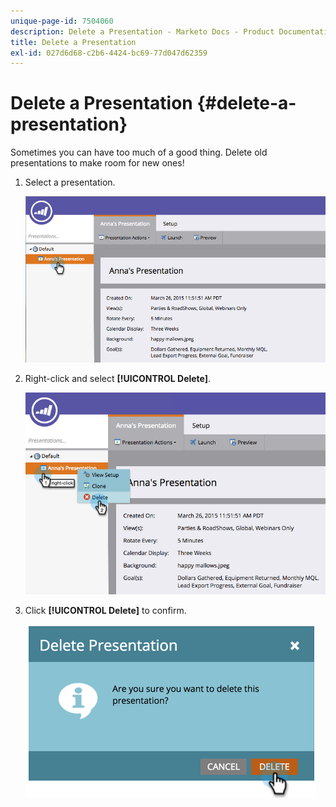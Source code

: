 ```yaml
---
unique-page-id: 7504060
description: Delete a Presentation - Marketo Docs - Product Documentation
title: Delete a Presentation
exl-id: 027d6d68-c2b6-4424-bc69-77d047d62359
---
```

# Delete a Presentation {#delete-a-presentation}

Sometimes you can have too much of a good thing. Delete old presentations to make room for new ones!

1. Select a presentation.

   ![](assets/image2015-3-26-12-3a26-3a41.png)

1. Right-click and select **[!UICONTROL Delete]**.

   ![](assets/image2015-3-26-12-3a26-3a51.png)

1. Click **[!UICONTROL Delete]** to confirm.

   ![](assets/image2015-3-20-16-3a21-3a10.png)
